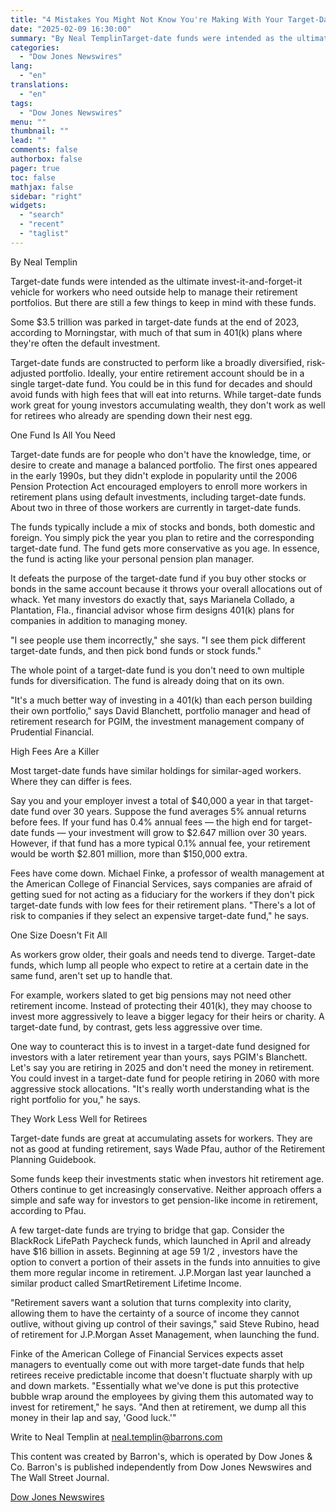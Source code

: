 ```yaml
---
title: "4 Mistakes You Might Not Know You're Making With Your Target-Date Fund — Barrons.com"
date: "2025-02-09 16:30:00"
summary: "By Neal TemplinTarget-date funds were intended as the ultimate invest-it-and-forget-it vehicle for workers who need outside help to manage their retirement portfolios. But there are still a few things to keep in mind with these funds.Some $3.5 trillion was parked in target-date funds at the end of 2023, according to..."
categories:
  - "Dow Jones Newswires"
lang:
  - "en"
translations:
  - "en"
tags:
  - "Dow Jones Newswires"
menu: ""
thumbnail: ""
lead: ""
comments: false
authorbox: false
pager: true
toc: false
mathjax: false
sidebar: "right"
widgets:
  - "search"
  - "recent"
  - "taglist"
---
```


By Neal Templin

Target-date funds were intended as the ultimate invest-it-and-forget-it vehicle for workers who need outside help to manage their retirement portfolios. But there are still a few things to keep in mind with these funds.

Some $3.5 trillion was parked in target-date funds at the end of 2023, according to Morningstar, with much of that sum in 401(k) plans where they're often the default investment.

Target-date funds are constructed to perform like a broadly diversified, risk-adjusted portfolio. Ideally, your entire retirement account should be in a single target-date fund. You could be in this fund for decades and should avoid funds with high fees that will eat into returns. While target-date funds work great for young investors accumulating wealth, they don't work as well for retirees who already are spending down their nest egg.

One Fund Is All You Need

Target-date funds are for people who don't have the knowledge, time, or desire to create and manage a balanced portfolio. The first ones appeared in the early 1990s, but they didn't explode in popularity until the 2006 Pension Protection Act encouraged employers to enroll more workers in retirement plans using default investments, including target-date funds. About two in three of those workers are currently in target-date funds.

The funds typically include a mix of stocks and bonds, both domestic and foreign. You simply pick the year you plan to retire and the corresponding target-date fund. The fund gets more conservative as you age. In essence, the fund is acting like your personal pension plan manager.

It defeats the purpose of the target-date fund if you buy other stocks or bonds in the same account because it throws your overall allocations out of whack. Yet many investors do exactly that, says Marianela Collado, a Plantation, Fla., financial advisor whose firm designs 401(k) plans for companies in addition to managing money.

"I see people use them incorrectly," she says. "I see them pick different target-date funds, and then pick bond funds or stock funds."

The whole point of a target-date fund is you don't need to own multiple funds for diversification. The fund is already doing that on its own.

"It's a much better way of investing in a 401(k) than each person building their own portfolio," says David Blanchett, portfolio manager and head of retirement research for PGIM, the investment management company of Prudential Financial.

High Fees Are a Killer

Most target-date funds have similar holdings for similar-aged workers. Where they can differ is fees.

Say you and your employer invest a total of $40,000 a year in that target-date fund over 30 years. Suppose the fund averages 5% annual returns before fees. If your fund has 0.4% annual fees — the high end for target-date funds — your investment will grow to $2.647 million over 30 years. However, if that fund has a more typical 0.1% annual fee, your retirement would be worth $2.801 million, more than $150,000 extra.

Fees have come down. Michael Finke, a professor of wealth management at the American College of Financial Services, says companies are afraid of getting sued for not acting as a fiduciary for the workers if they don't pick target-date funds with low fees for their retirement plans. "There's a lot of risk to companies if they select an expensive target-date fund," he says.

One Size Doesn't Fit All

As workers grow older, their goals and needs tend to diverge. Target-date funds, which lump all people who expect to retire at a certain date in the same fund, aren't set up to handle that.

For example, workers slated to get big pensions may not need other retirement income. Instead of protecting their 401(k), they may choose to invest more aggressively to leave a bigger legacy for their heirs or charity. A target-date fund, by contrast, gets less aggressive over time.

One way to counteract this is to invest in a target-date fund designed for investors with a later retirement year than yours, says PGIM's Blanchett. Let's say you are retiring in 2025 and don't need the money in retirement. You could invest in a target-date fund for people retiring in 2060 with more aggressive stock allocations. "It's really worth understanding what is the right portfolio for you," he says.

They Work Less Well for Retirees

Target-date funds are great at accumulating assets for workers. They are not as good at funding retirement, says Wade Pfau, author of the Retirement Planning Guidebook.

Some funds keep their investments static when investors hit retirement age. Others continue to get increasingly conservative. Neither approach offers a simple and safe way for investors to get pension-like income in retirement, according to Pfau.

A few target-date funds are trying to bridge that gap. Consider the BlackRock LifePath Paycheck funds, which launched in April and already have $16 billion in assets. Beginning at age 59 1/2 , investors have the option to convert a portion of their assets in the funds into annuities to give them more regular income in retirement. J.P.Morgan last year launched a similar product called SmartRetirement Lifetime Income.

"Retirement savers want a solution that turns complexity into clarity, allowing them to have the certainty of a source of income they cannot outlive, without giving up control of their savings," said Steve Rubino, head of retirement for J.P.Morgan Asset Management, when launching the fund.

Finke of the American College of Financial Services expects asset managers to eventually come out with more target-date funds that help retirees receive predictable income that doesn't fluctuate sharply with up and down markets. "Essentially what we've done is put this protective bubble wrap around the employees by giving them this automated way to invest for retirement," he says. "And then at retirement, we dump all this money in their lap and say, 'Good luck.'"

Write to Neal Templin at neal.templin@barrons.com

This content was created by Barron's, which is operated by Dow Jones & Co. Barron's is published independently from Dow Jones Newswires and The Wall Street Journal.

[Dow Jones Newswires](https://www.tradingview.com/news/DJN_DN20250209000290:0/)
